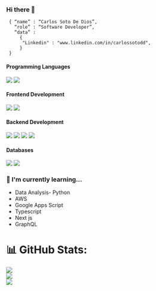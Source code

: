 ### Hi there 👋

```shell
 { “name” : “Carlos Soto De Dios”,
   “role” : “Software Developer”,
   “data” :
     {
      "Linkedin" : "www.linkedin.com/in/carlossotodd",
     }
 }
```
<h4>Programming Languages</h4>
<p>
  <img src="https://img.shields.io/badge/JavaScript-F7DF1E?style=for-the-badge&logo=javascript&logoColor=black">
  <img src="https://img.shields.io/badge/python-3670A0?style=for-the-badge&logo=python&logoColor=ffdd54">
</p>

<h4>Frontend Development</h4>
<p>
  <img src="https://img.shields.io/badge/React-20232A?style=for-the-badge&logo=react&logoColor=61DAFB">
  <img src="https://img.shields.io/badge/react_native-%2320232a.svg?style=for-the-badge&logo=react&logoColor=%2361DAFB">
</p>

<h4>Backend Development</h4>
<p>
  <img src="https://img.shields.io/badge/Node.js-339933?style=for-the-badge&logo=nodedotjs&logoColor=white">
  <img src="https://img.shields.io/badge/Mongoose-00C58E?style=for-the-badge">
  <img src="https://img.shields.io/badge/Socket.io-black?style=for-the-badge&logo=socket.io&badgeColor=010101">
  <img src="https://img.shields.io/badge/Express.js-404D59?style=for-the-badge">
</p>

<h4>Databases</h4>
<p> 
  <img src="https://img.shields.io/badge/MongoDB-white?style=for-the-badge&logo=mongodb&logoColor=4EA94B">
  <img src="https://img.shields.io/badge/postgres-%23316192.svg?style=for-the-badge&logo=postgresql&logoColor=white">
</p>

### 🍃 I'm currently learning... 
- Data Analysis- Python
- AWS
- Google Apps Script 
- Typescript
- Next js
- GraphQL 

# 📊 GitHub Stats:
![](https://github-readme-stats.vercel.app/api?username=EstCarlos&theme=blueberry&hide_border=false&include_all_commits=false&count_private=false)<br/>
![](https://github-readme-streak-stats.herokuapp.com/?user=EstCarlos&theme=blueberry&hide_border=false)<br/>
![](https://github-readme-stats.vercel.app/api/top-langs/?username=EstCarlos&theme=blueberry&hide_border=false&include_all_commits=false&count_private=false&layout=compact)
